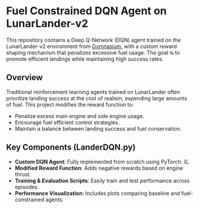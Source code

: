 # Fuel Constrained DQN Agent on LunarLander-v2

This repository contains a Deep Q-Network (DQN) agent trained on the LunarLander-v2 environment from [Gymnasium](https://gymnasium.farama.org/environments/box2d/lunar_lander/), with a custom reward shaping mechanism that penalizes excessive fuel usage. The goal is to promote efficient landings while maintaining high success rates.

## Overview

Traditional reinforcement learning agents trained on LunarLander often prioritize landing success at the cost of realism, expending large amounts of fuel. This project modifies the reward function to:

- Penalize excess main engine and side engine usage.
- Encourage fuel efficient control strategies.
- Maintain a balance between landing success and fuel conservation.

## Key Components (LanderDQN.py)

- **Custom DQN Agent**: Fully implemented from scratch using PyTorch. (L
- **Modified Reward Function**: Adds negative rewards based on engine thrust.
- **Training & Evaluation Scripts**: Easily train and test performance across episodes.
- **Performance Visualization**: Includes plots comparing baseline and fuel-constrained agents.
 
